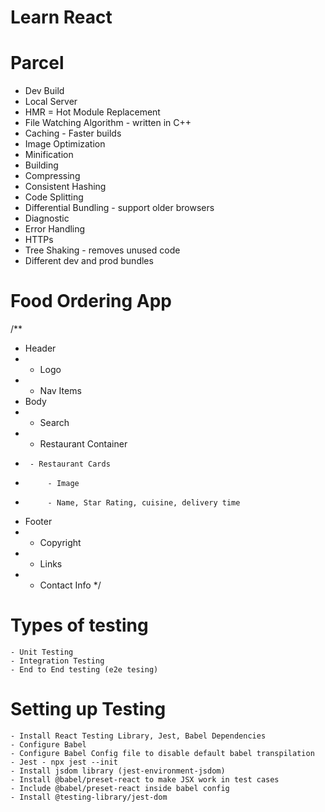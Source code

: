 # Learn React

# Parcel
- Dev Build
- Local Server
- HMR = Hot Module Replacement
- File Watching Algorithm - written in C++
- Caching - Faster builds
- Image Optimization
- Minification
- Building
- Compressing
- Consistent Hashing
- Code Splitting
- Differential Bundling - support older browsers
- Diagnostic
- Error Handling
- HTTPs
- Tree Shaking - removes unused code
- Different dev and prod bundles


# Food Ordering App
/**
 * Header
 *  - Logo
 *  - Nav Items
 * Body
 *  - Search
 *  - Restaurant Container
 *      - Restaurant Cards
 *          - Image
 *          - Name, Star Rating, cuisine, delivery time
 * Footer
 *  - Copyright
 *  - Links
 *  - Contact Info
 */

 # Types of testing
    - Unit Testing
    - Integration Testing
    - End to End testing (e2e tesing)

# Setting up Testing
    - Install React Testing Library, Jest, Babel Dependencies
    - Configure Babel
    - Configure Babel Config file to disable default babel transpilation
    - Jest - npx jest --init
    - Install jsdom library (jest-environment-jsdom)
    - Install @babel/preset-react to make JSX work in test cases
    - Include @babel/preset-react inside babel config
    - Install @testing-library/jest-dom
     